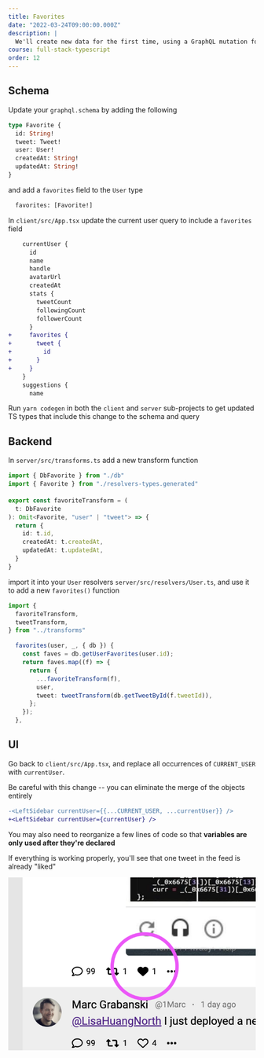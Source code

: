```yaml
---
title: Favorites
date: "2022-03-24T09:00:00.000Z"
description: |
  We'll create new data for the first time, using a GraphQL mutation for the "post a new tweet" feature
course: full-stack-typescript
order: 12
---
```


## Schema

Update your `graphql.schema` by adding the following

```graphql
type Favorite {
  id: String!
  tweet: Tweet!
  user: User!
  createdAt: String!
  updatedAt: String!
}
```

and add a `favorites` field to the `User` type

```graphql
  favorites: [Favorite!]
```

In `client/src/App.tsx` update the current user query to include a `favorites` field

```diff
    currentUser {
      id
      name
      handle
      avatarUrl
      createdAt
      stats {
        tweetCount
        followingCount
        followerCount
      }
+     favorites {
+       tweet {
+         id
+       }
+     }
    }
    suggestions {
      name
```

Run `yarn codegen` in both the `client` and `server` sub-projects to get
updated TS types that include this change to the schema and query

## Backend

In `server/src/transforms.ts` add a new transform function

```ts
import { DbFavorite } from "./db"
import { Favorite } from "./resolvers-types.generated"

export const favoriteTransform = (
  t: DbFavorite
): Omit<Favorite, "user" | "tweet"> => {
  return {
    id: t.id,
    createdAt: t.createdAt,
    updatedAt: t.updatedAt,
  }
}
```

import it into your `User` resolvers `server/src/resolvers/User.ts`,
and use it to add a new `favorites()` function

```ts
import {
  favoriteTransform,
  tweetTransform,
} from "../transforms"
```

```ts
  favorites(user, _, { db }) {
    const faves = db.getUserFavorites(user.id);
    return faves.map((f) => {
      return {
        ...favoriteTransform(f),
        user,
        tweet: tweetTransform(db.getTweetById(f.tweetId)),
      };
    });
  },
```

## UI

Go back to `client/src/App.tsx`, and replace all occurrences of `CURRENT_USER` with `currentUser`.

Be careful with this change -- you can eliminate the merge of the objects entirely

```diff
-<LeftSidebar currentUser={{...CURRENT_USER, ...currentUser}} />
+<LeftSidebar currentUser={currentUser} />
```

You may also need to reorganize a few lines of code so that **variables are only used after they're declared**

If everything is working properly, you'll see that one tweet in the feed is already "liked"

![liked](./liked.png)
